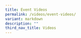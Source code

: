 ```yaml
---
title: Event Videos
permalink: /videos/event-videos/
variant: markdown
description: ""
third_nav_title: Videos
---
```

<p></p>